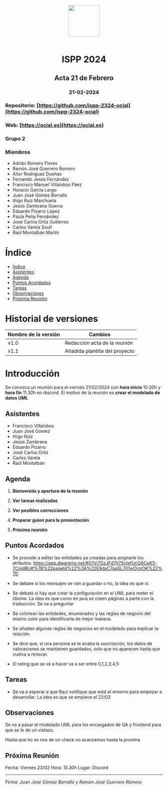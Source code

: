 <img style="display: block; margin: 0 auto" src="../../assets/Texto_Ocial.png" height="100">
<br>
<h1 style="text-align: center;">ISPP 2024</h1>
<h2 style="text-align: center;">Acta 21 de Febrero</h2>
<h3 style="text-align: center;">21-02-2024</h3>

### Repositorio: [https://github.com/ispp-2324-ocial](https://github.com/ispp-2324-ocial)

### Web: [https://ocial.es](https://ocial.es)

### Grupo 2

### Miembros

- Adrián Romero Flores
- Ramón José Guerrero Romero
- Aitor Rodríguez Dueñas
- Fernando Jesús Fernández
- Francisco Manuel Villalobos Páez
- Horacio García Lergo
- Juan José Gómez Borrallo
- Iñigo Ruíz Marchueta
- Jesús Zambrana Guerra
- Eduardo Pizarro López
- Paula Peña Fernández
- José Carlos Ortiz Gutiérrez
- Carlos Varela Soult
- Raúl Montalbán Martín

# Índice

- [Índice](#índice)
- [Asistentes](#Asistentes)
- [Agenda](#Agenda)
- [Puntos Acordados](#puntos-acordados)
- [Tareas](#tareas)
- [Observaciones](#Observaciones)
- [Próxima Reunión](#próxima-reunión)

# Historial de versiones
| Nombre de la versión | Cambios |
|-------------------------|-------------------------|
| v1.0 | Redacción acta de la reunión|
| v1.1 | Añadida plantilla del proyecto |

# Introducción

Se convoca un reunión para el viernes 21/02/2024 con **hora inicio** 10.30h y **hora fin** 11.30h en discord. El motivo de la reunión es **crear el modelado de datos UML**

## Asistentes

- Francisco Villalobos 
- Juan José Gómez 
- Iñigo Ruíz 
- Jesús Zambrana 
- Eduardo Pizarro 
- José Carlos Ortiz 
- Carlos Varela 
- Raúl Montalbán

## Agenda 

1. **Bienvenida y apertura de la reunión** 

2. **Ver tareas realizadas** 

3. **Ver posibles correcciones** 

4. **Preparar guion para la presentación** 

5. **Próxima reunión** 

 
## Puntos Acordados 

- Se procede a editar las entidades ya creadas para asignarle los atributos. https://app.diagrams.net/#G1Vi7DzJFd7h7SctefUcG6CpK5-7CnjdBU#%7B%22pageId%22%3A%22E9daC7qaSL701wOrstOK%22%7D 

- Se debate si los mensajes se van a guardar o no, la idea es que sí. 

- Se debate si hay que crear la configuración en el UML para meter el idioma. La idea es que como en java se creen páginas a parte con la traducción. Se va a preguntar 

- Se colorean las entidades, enumerados y las reglas de negocio del mismo color para identificarla de mejor manera. 

- Se añaden algunas reglas de negocios en el modelado para explicar la relación. 

- Se dice que, si una persona se le acaba la suscripción, los datos de valoraciones se mantienen guardados, solo que no aparecen hasta que vuelva a renovar. 

- El rating que se va a hacer va a ser entre 0,1,2,3,4,5 

## Tareas
- Se va a esperar a que Raul notifique que está el entorno para empezar a desarrollar. La idea es que se empiece el 22/02 

## Observaciones 
Se va a pasar el modelado UML para los encargados de QA y frontend para que se le de un vistazo. 

Hasta que no se nos de un check no avanzamos hasta la proxima 


## Próxima Reunión 
Fecha: Viernes 23/02
Hora:  15.30h
Lugar: Discord 

--- 
 
*Firma: Juan José Gómez Borrallo y Ramón José Guerrero Romero* 